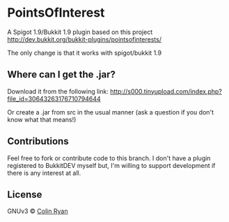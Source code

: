 # PointsOfInterest
A Spigot 1.9/Bukkit 1.9 plugin based on this project http://dev.bukkit.org/bukkit-plugins/pointsofinterests/

The only change is that it works with spigot/bukkit 1.9

## Where can I get the .jar?

Download it from the following link: http://s000.tinyupload.com/index.php?file_id=30643263176710794644

Or create a .jar from src in the usual manner (ask a question if you don't know what that means!)

## Contributions

Feel free to fork or contribute code to this branch. I don't have a plugin registered to BukkitDEV myself but, I'm willing to support development if there is any interest at all.

## License

GNUv3 © [Colin Ryan](http://github.com/ColinRyan)
